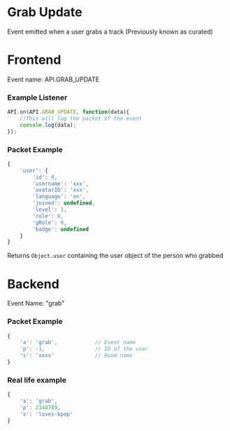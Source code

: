 # Grab Update

Event emitted when a user grabs a track (Previously known as curated)

# Frontend

Event name: API.GRAB_UPDATE

### Example Listener

```js
API.on(API.GRAB_UPDATE, function(data){
    //This will log the packet of the event
    console.log(data);
});
```

### Packet Example

```js
{
    'user': {
        'id': 0,
        'username': 'xxx',
        'avatarID': 'xxx',
        'language': 'en',
        'joined': undefined,
        'level': 1,
        'role': 0,
        'gRole': 0,
        'badge': undefined
    }
}
```

Returns `Object.user` containing the user object of the person who grabbed

# Backend

Event Name: "grab"

### Packet Example

```js
{
    'a': 'grab',            // Event name
    'p': -1,                // ID of the user
    's': 'xxxx'             // Room name
}
```
### Real life example

```js
{
    'a': 'grab',
    'p': 2348789,
    's': 'loves-kpop'
}
```
